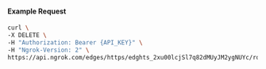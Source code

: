<!-- Code generated for API Clients. DO NOT EDIT. -->

#### Example Request

```bash
curl \
-X DELETE \
-H "Authorization: Bearer {API_KEY}" \
-H "Ngrok-Version: 2" \
https://api.ngrok.com/edges/https/edghts_2xu00lcjSl7q82dMUyJM2ygNUYc/routes/edghtsrt_2xu00qZ2ByinuM2jLEk0mkik71E
```
